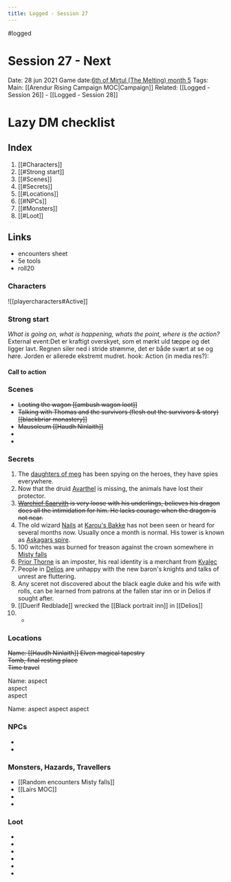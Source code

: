 ---title: Logged - Session 27---
#logged 
# Session 27 - Next 

Date: 28 jun 2021
Game date:[6th of Mirtul (The Melting) month 5](https://app.fantasy-calendar.com/calendars/5b60db7a738c2bda2fcd86d9775fce29)
Tags:
Main: [[Arendur Rising Campaign MOC|Campaign]] Related: [[Logged - Session 26]] - [[Logged -  Session 28]]

# Lazy DM checklist

## Index
1. [[#Characters]]
2. [[#Strong start]]
3. [[#Scenes]]
4. [[#Secrets]]
5. [[#Locations]]
6. [[#NPCs]]
7. [[#Monsters]]
8. [[#Loot]]

## Links
- encounters sheet 
- 5e tools
- roll20

### Characters
![[playercharacters#Active]]
### Strong start
*What is going on, what is happening, whats the point, where is the action?*
External event:Det er kraftigt overskyet, som et mørkt uld tæppe og det ligger lavt. Regnen siler ned i stride strømme, det er både svært at se og høre. Jorden er allerede ekstremt mudret.
hook:
Action (in media res?):
#### Call to action

### Scenes
* ~~Looting the wagon [[ambush wagon loot]]~~
* ~~Talking with Thomas and the survivors (flesh out the survivors & story) [[blackbriar monastery]]~~
* ~~Mausoleum [[Haudh Ninlaith]]~~
* 
*  

### Secrets
1.  The [daughters of meg](app://obsidian.md/daughters%20of%20meg) has been spying on the heroes, they have spies everywhere.
2.  Now that the druid [Avarthel](app://obsidian.md/Avarthel) is missing, the animals have lost their protector.
3.  ~~[Warchief Saarvith](app://obsidian.md/Warchief%20Saarvith) is very loose with his underlings, believes his dragon does all the intimidation for him. He lacks courage when the dragon is not near.~~
4.  The old wizard [Nails](app://obsidian.md/Nails) at [Karou's Bakke](app://obsidian.md/Karou's%20Bakke) has not been seen or heard for several months now. Usually once a month is normal. His tower is known as [Askagars spire](app://obsidian.md/Askagars%20spire).
5.  100 witches was burned for treason against the crown somewhere in [Misty falls](app://obsidian.md/Misty%20falls)
6.  [Prior Thorne](app://obsidian.md/Prior%20Thorne) is an imposter, his real identity is a merchant from [Kvalec](app://obsidian.md/Kvalec)
7.  People in [Delios](app://obsidian.md/Delios) are unhappy with the new baron's knights and talks of unrest are fluttering.
8.  Any sceret not discovered about the black eagle duke and his wife with rolls, can be learned from patrons at the fallen star inn or in Delios if sought after.
9.  [[Duerif Redblade]] wrecked the [[Black portrait inn]] in [[Delios]]
10.  -

### Locations
~~Name: [[Haudh Ninlaith]]
Elven magical tapestry  
Tomb, final resting place  
Time travel~~

Name:
aspect  
aspect  
aspect

Name:
aspect
aspect
aspect

### NPCs
* 
* 

### Monsters, Hazards, Travellers
* [[Random encounters Misty falls]]
* [[Lairs MOC]]
* 
* 

### Loot
* 
* 
* 
* 
* 
* 
